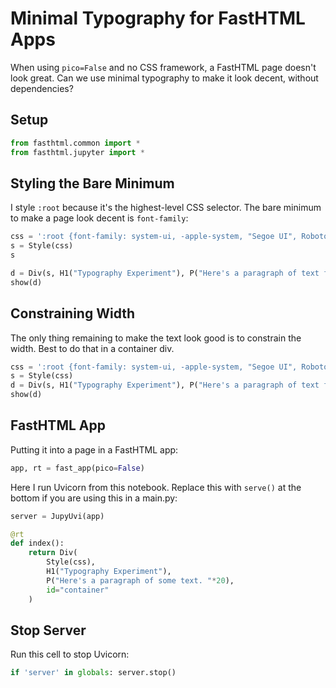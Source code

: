 # Minimal Typography for FastHTML Apps

When using `pico=False` and no CSS framework, a FastHTML page doesn't look great. Can we use minimal typography to make it look decent, without dependencies?

## Setup


```python
from fasthtml.common import *
from fasthtml.jupyter import *
```

## Styling the Bare Minimum

I style `:root` because it's the highest-level CSS selector. The bare minimum to make a page look decent is `font-family`:


```python
css = ':root {font-family: system-ui, -apple-system, "Segoe UI", Roboto, "Helvetica Neue", sans-serif;} p {line-height: 1.5;}'
s = Style(css)
s
```


```python
d = Div(s, H1("Typography Experiment"), P("Here's a paragraph of text for testing. "*20))
show(d)
```

## Constraining Width

The only thing remaining to make the text look good is to constrain the width. Best to do that in a container div.


```python
css = ':root {font-family: system-ui, -apple-system, "Segoe UI", Roboto, "Helvetica Neue", sans-serif;} p {line-height: 1.5;} #container {width: 800px; margin: 0 auto;}'
s = Style(css)
d = Div(s, H1("Typography Experiment"), P("Here's a paragraph of text for testing. "*20), id="container")
show(d)
```

## FastHTML App

Putting it into a page in a FastHTML app:


```python
app, rt = fast_app(pico=False)
```

Here I run Uvicorn from this notebook. Replace this with `serve()` at the bottom if you are using this in a main.py:


```python
server = JupyUvi(app)
```


```python
@rt
def index():
    return Div(
        Style(css),
        H1("Typography Experiment"),
        P("Here's a paragraph of some text. "*20),
        id="container"
    )
```

## Stop Server

Run this cell to stop Uvicorn:


```python
if 'server' in globals: server.stop()
```
